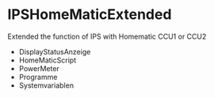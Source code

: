 # IPSHomeMaticExtended
Extended the function of IPS with Homematic CCU1 or CCU2

* DisplayStatusAnzeige
* HomeMaticScript
* PowerMeter
* Programme
* Systemvariablen
